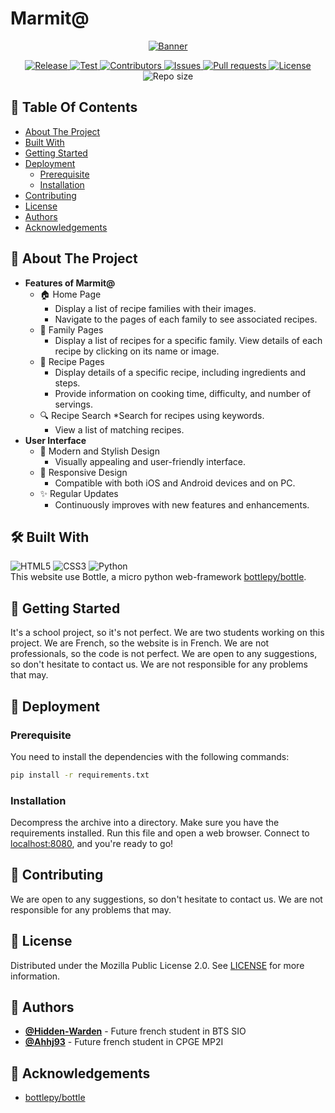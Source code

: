 # Marmit@
<p align="center">
	<a href="https://github.com/HowlingByte/Marmit65">
		<img src="https://github.com/HowlingByte/Marmit65/assets/69793084/32b6637e-af0b-4803-95ad-a99089c17626" alt="Banner">
	</a>
	<div class="badges" align="center">
		<a href="https://github.com/HowlingByte/Marmit65/releases">
			<img alt="Release" src="https://img.shields.io/github/v/release/HowlingByte/Marmit65?style=flat-square">
		</a>
		<a href="https://github.com/HowlingByte/Marmit65/actions">
			<img alt="Test" src="https://img.shields.io/github/actions/workflow/status/HowlingByte/Marmit65/bottle-test.yml?style=flat-square">
		</a>
		<a href="https://github.com/HowlingByte/Marmit65/graphs/contributors">
			<img alt="Contributors" src="https://img.shields.io/github/contributors/HowlingByte/Marmit65?style=flat-square">
		</a>
		<a href="https://github.com/HowlingByte/Marmit65/issues">
			<img alt="Issues" src="https://img.shields.io/github/issues/HowlingByte/Marmit65?style=flat-square">
		</a>
		<a href="https://github.com/HowlingByte/Marmit65/pulls">
			<img alt="Pull requests" src="https://img.shields.io/github/issues-pr/HowlingByte/Marmit65?style=flat-square">
		</a>
		<a href="https://github.com/HowlingByte/Marmit65/blob/main/LICENSE">
			<img alt="License" src="https://img.shields.io/github/license/HowlingByte/Marmit65?style=flat-square">
		</a>
		<img alt="Repo size" src="https://img.shields.io/github/repo-size/HowlingByte/Marmit65?style=flat-square">
	</div>
</p>

## 📑 Table Of Contents
* [About The Project](#-about-the-project)
* [Built With](#️-built-with)
* [Getting Started](#-getting-started)
* [Deployment](#-deployment)
 	* [Prerequisite](#prerequisite)
 	* [Installation](#installation)
* [Contributing](#-contributing)
* [License](#-license)
* [Authors](#-authors)
* [Acknowledgements](#-acknowledgements)

## 📝 About The Project
* **Features of Marmit@**
	* 🏠 Home Page
		* Display a list of recipe families with their images.
		* Navigate to the pages of each family to see associated recipes.
	* 🍲 Family Pages
		* Display a list of recipes for a specific family.
		 View details of each recipe by clicking on its name or image.
	* 📜 Recipe Pages
		* Display details of a specific recipe, including ingredients and steps.
		* Provide information on cooking time, difficulty, and number of servings.
	* 🔍 Recipe Search
		*Search for recipes using keywords.
		* View a list of matching recipes.
* **User Interface**
	* 🎨 Modern and Stylish Design
		* Visually appealing and user-friendly interface.
	* 📱 Responsive Design
		* Compatible with both iOS and Android devices and on PC.
	* ✨ Regular Updates
		* Continuously improves with new features and enhancements.

## 🛠️ Built With
![HTML5](https://img.shields.io/badge/html5-%23E34F26.svg?style=for-the-badge&logo=html5&logoColor=white)
![CSS3](https://img.shields.io/badge/css3-%231572B6.svg?style=for-the-badge&logo=css3&logoColor=white)
![Python](https://img.shields.io/badge/python-3670A0?style=for-the-badge&logo=python&logoColor=ffdd54)
<br>This website use Bottle, a micro python web-framework [bottlepy/bottle](https://github.com/bottlepy/bottle/).

## 🚀 Getting Started
It's a school project, so it's not perfect. We are two students working on this project. We are French, so the website is in French. We are not professionals, so the code is not perfect. We are open to any suggestions, so don't hesitate to contact us. We are not responsible for any problems that may.

## 🔧 Deployment

### Prerequisite
You need to install the dependencies with the following commands:
```sh
pip install -r requirements.txt
```

### Installation
Decompress the archive into a directory. Make sure you have the requirements installed.
Run this file and open a web browser. Connect to [localhost:8080](http://localhost:8080/), and you're ready to go!

## 🤝 Contributing
We are open to any suggestions, so don't hesitate to contact us. We are not responsible for any problems that may.

## 📝 License
Distributed under the Mozilla Public License 2.0. See
[LICENSE](https://github.com/HowlingByte/Marmit65/blob/main/LICENSE) for more information.

## 👥 Authors
* [**@Hidden-Warden**](https://github.com/Hidden-Warden) - Future french student in BTS SIO
* [**@Ahhj93**](https://github.com/Ahhj93) - Future french student in CPGE MP2I

## 🙏 Acknowledgements
* [bottlepy/bottle](https://github.com/bottlepy/bottle/)
